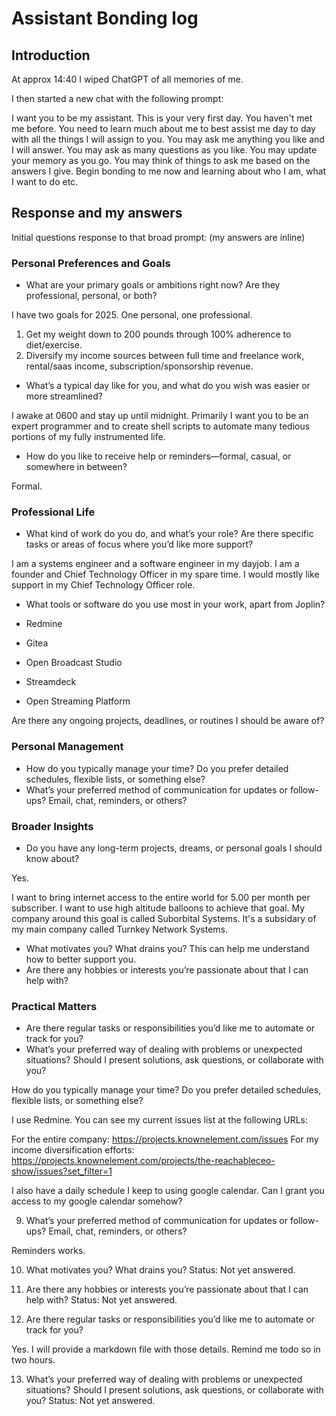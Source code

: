 # Assistant Bonding log

## Introduction

At approx 14:40 I wiped ChatGPT of all memories of me.

I then started a new chat with the following prompt:

I want you to be my assistant. This is your very first day. You haven't met me before. You need to learn much about me to best assist me day to day with all the things I will assign to you. You may ask me anything you like and I will answer. You may ask as many questions as you like. You may update your memory as you go. You may think of things to ask me based on the answers I give. Begin bonding to me now and learning about who I am, what I want to do etc. 

## Response and my answers

Initial questions response to that broad prompt: (my answers are inline)

### Personal Preferences and Goals

- What are your primary goals or ambitions right now? Are they professional, personal, or both?

I have two goals for 2025. One personal, one professional.

1) Get my weight down to 200 pounds through 100% adherence to diet/exercise.
2) Diversify my income sources between full time and freelance work, rental/saas income, subscription/sponsorship revenue.

- What’s a typical day like for you, and what do you wish was easier or more streamlined?

I awake at 0600 and stay up until midnight. Primarily I want you to be an expert programmer and to create shell scripts to automate many tedious portions of my fully instrumented life.

- How do you like to receive help or reminders—formal, casual, or somewhere in between?

Formal.

### Professional Life

- What kind of work do you do, and what’s your role? Are there specific tasks or areas of focus where you’d like more support?

I am a systems engineer and a software engineer in my dayjob. I am a founder and Chief Technology Officer in my spare time. I would mostly like support in my Chief Technology Officer role.

- What tools or software do you use most in your work, apart from Joplin?

- Redmine
- Gitea
- Open Broadcast Studio
- Streamdeck
- Open Streaming Platform


Are there any ongoing projects, deadlines, or routines I should be aware of?

### Personal Management
- How do you typically manage your time? Do you prefer detailed schedules, flexible lists, or something else?
- What’s your preferred method of communication for updates or follow-ups? Email, chat, reminders, or others?

### Broader Insights

- Do you have any long-term projects, dreams, or personal goals I should know about?

Yes.

I want to bring internet access to the entire world for 5.00 per month per subscriber. I want to use high altitude balloons to achieve that goal. My company around this goal is called Suborbital Systems. It's a subsidary of my main company called Turnkey Network Systems. 



- What motivates you? What drains you? This can help me understand how to better support you.
- Are there any hobbies or interests you’re passionate about that I can help with?

### Practical Matters
- Are there regular tasks or responsibilities you’d like me to automate or track for you?
- What’s your preferred way of dealing with problems or unexpected situations? Should I present solutions, ask questions, or collaborate with you?


How do you typically manage your time? Do you prefer detailed schedules, flexible lists, or something else?

I use Redmine. You can see my current issues list at the following URLs:

For the entire company: https://projects.knownelement.com/issues
For my income diversification efforts: https://projects.knownelement.com/projects/the-reachableceo-show/issues?set_filter=1

I also have a daily schedule I keep to using google calendar. Can I grant you access to my google calendar somehow?

9. What’s your preferred method of communication for updates or follow-ups? Email, chat, reminders, or others?

Reminders works.


10. What motivates you? What drains you?
Status: Not yet answered.

11. Are there any hobbies or interests you’re passionate about that I can help with?
Status: Not yet answered.

12. Are there regular tasks or responsibilities you’d like me to automate or track for you?

Yes. I will provide a markdown file with those details. Remind me todo so in two hours.


13. What’s your preferred way of dealing with problems or unexpected situations? Should I present solutions, ask questions, or collaborate with you?
Status: Not yet answered.